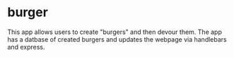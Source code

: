 # burger

This app allows users to create "burgers" and then devour them.  The app has a datbase of created burgers and updates the webpage via handlebars and express.
